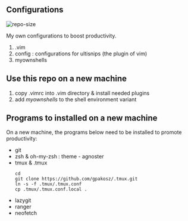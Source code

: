 
## Configurations
![repo-size](https://img.shields.io/github/repo-size/ahacad/configurations) 

My own configurations to boost productivity.

1. .vim
2. config      : configurations for ultisnips (the plugin of vim)
3. myownshells 


## Use this repo on a new machine

1. copy .vimrc into .vim directory & install needed plugins
2. add *myownshells* to the shell environment variant 

## Programs to installed on a new machine
On a new machine, the programs below need to be installed to promote productivity:

- git
- zsh & oh-my-zsh : theme - agnoster
- tmux & .tmux
    ```
    cd
    git clone https://github.com/gpakosz/.tmux.git
    ln -s -f .tmux/.tmux.conf
    cp .tmux/.tmux.conf.local .
    ```
- lazygit
- ranger
- neofetch
